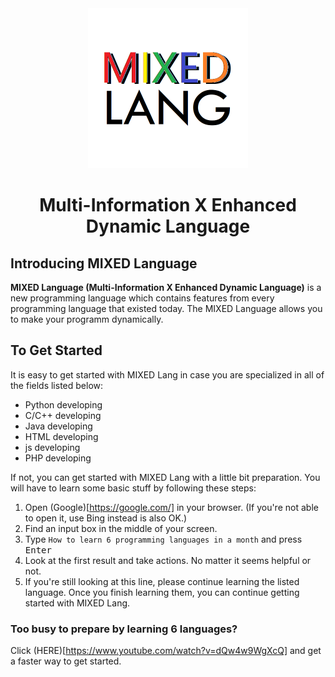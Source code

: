 <div align="center">

<img src="icon.png" alt="MIXED Language icon" style="width:256px" />

# Multi-Information X Enhanced Dynamic Language

</div>

## Introducing MIXED Language

**MIXED Language (Multi-Information X Enhanced Dynamic Language)** is a new programming language which contains features from every programming language that existed today. The MIXED Language allows you to make your programm dynamically. 

## To Get Started

It is easy to get started with MIXED Lang in case you are specialized in all of the fields listed below:

- Python developing
- C/C++ developing
- Java developing
- HTML developing
- js developing
- PHP developing

If not, you can get started with MIXED Lang with a little bit preparation. You will have to learn some basic stuff by following these steps:

1. Open (Google)[https://google.com/] in your browser. (If you're not able to open it, use Bing instead is also OK.)
2. Find an input box in the middle of your screen.
3. Type `How to learn 6 programming languages in a month` and press <kbd>Enter</kbd>
4. Look at the first result and take actions. No matter it seems helpful or not.
5. If you're still looking at this line, please continue learning the listed language. Once you finish learning them, you can continue getting started with MIXED Lang.

### Too busy to prepare by learning 6 languages?

Click (HERE)[https://www.youtube.com/watch?v=dQw4w9WgXcQ] and get a faster way to get started.
